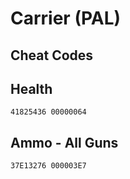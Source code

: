 # Carrier (PAL)

## Cheat Codes

## Health

```
41825436 00000064

```

## Ammo - All Guns

```
37E13276 000003E7

```

